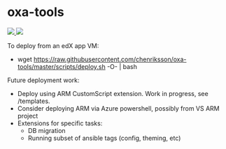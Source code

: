 # oxa-tools

<a href="https://portal.azure.com/#create/Microsoft.Template/uri/https%3A%2F%2Fraw.githubusercontent.com%2Fchenriksson%2Foxa-tools%2Fmaster%2Ftemplates%2Fscalable.json" target="_blank">
    <img src="http://azuredeploy.net/deploybutton.png"/>
</a>
<a href="http://armviz.io/#/?load=https%3A%2F%2Fraw.githubusercontent.com%2Fchenriksson%2Foxa-tools%2Fmaster%2Ftemplates%2Fscalable.json" target="_blank">
    <img src="http://armviz.io/visualizebutton.png"/>
</a>

To deploy from an edX app VM:
* wget https://raw.githubusercontent.com/chenriksson/oxa-tools/master/scripts/deploy.sh -O- | bash

Future deployment work:
* Deploy using ARM CustomScript extension. Work in progress, see /templates.
* Consider deploying ARM via Azure powershell, possibly from VS ARM project
* Extensions for specific tasks:
  * DB migration
  * Running subset of ansible tags (config, theming, etc)
